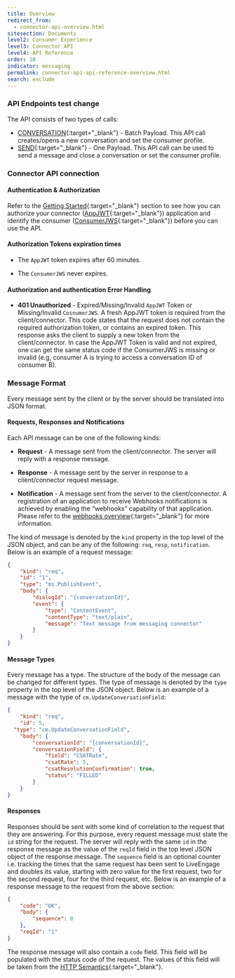 ```yaml
---
title: Overview
redirect_from:
  - connector-api-overview.html
sitesection: Documents
level2: Consumer Experience
level3: Connector API
level4: API Reference
order: 10
indicator: messaging
permalink: connector-api-api-reference-overview.html
search: exclude
---
```


### API Endpoints test change

The API consists of two types of calls:

* [CONVERSATION](sendapi-create.html){:target="_blank"} - Batch Payload. This API call creates/opens a new conversation and set the consumer profile.
* [SEND](sendapi-send.html){:target="_blank"} - One Payload. This API call can be used to send a message and close a conversation or set the consumer profile.

### Connector API connection


####  Authentication & Authorization

Refer to the [Getting Started](connectorapi-getting-started.html){:target="_blank"} section to see how you can authorize your connector ([AppJWT](Create_AppJWT.html){:target="_blank"}) application and identify the consumer ([ConsumerJWS](Create_ConsumerJWS.html){:target="_blank"}) before you can use the API.


####  Authorization Tokens expiration times

* The ``AppJWT`` token expires after 60 minutes.

* The ``ConsumerJWS`` never expires.

####  Authorization and authentication Error Handling

* **401 Unauthorized** - Expired/Missing/Invalid ``AppJWT`` Token or Missing/Invalid ``CosnumerJWS``. A fresh AppJWT token is required from the client/connector. This code states that the request does not contain the required authorization token, or contains an expired token. This response asks the client to supply a new token from the client/connector. In case the AppJWT Token is valid and not expired, one can get the same status code if the ConsumerJWS is missing or invalid (e.g, consumer A is trying to access a conversation ID of consumer B).


### Message Format

Every message sent by the client or by the server should be translated into JSON format.

####  Requests, Responses and Notifications

Each API message can be one of the following kinds:

* **Request** - A message sent from the client/connector. The server will reply with a response message.

* **Response** - A message sent by the server in response to a client/connector request message.

* **Notification** - A message sent from the server to the client/connector. A registration of an application to receive Webhooks notifications is achieved by enabling the “webhooks” capability of that application. Please refer to the [webhooks overview](webhooks-overview.html){:target="_blank"} for more information.  

The kind of message is denoted by the `kind` property in the top level of the JSON object, and can be any of the following: `req`, `resp`, `notification`. Below is an example of a request message:

```json
{
	"kind": "req",
	"id": "1",
	"type": "ms.PublishEvent",
	"body": {
		"dialogId": "{conversationId}",
		"event": {
			"type": "ContentEvent",
			"contentType": "text/plain",
			"message": "Text message from messaging connector"
		}
	}
}
```

####  Message Types

Every message has a type. The structure of the body of the message can be changed for different types. The type of message is denoted by the `type` property in the top level of the JSON object. Below is an example of a message with the type of `cm.UpdateConversationField`:

```json
{
	"kind": "req",
	"id": 5,
  "type": "cm.UpdateConversationField",
	"body": {
		"conversationId": "{conversationId}",
		"conversationField": {
			"field": "CSATRate",
			"csatRate": 5,
			"csatResolutionConfirmation": true,
			"status": "FILLED"
		}
	}
}
```

####  Responses

Responses should be sent with some kind of correlation to the request that they are answering. For this purpose, every request message must state the `id` string for the request. The server will reply with the same `id` in the response message as the value of the `reqId` field in the top level JSON object of the response message. The `sequence` field is an optional counter i.e. tracking the times that the same request has been sent to LiveEngage and doubles its value, starting with zero value for the first request, two for the second request, four for the third request, etc. Below is an example of a response message to the request from the above section:

```json
{
    "code": "OK",
    "body": {
        "sequence": 0
    },
    "reqId": "1"
}
```

The response message will also contain a `code` field. This field will be populated with the status code of the request. The values of this field will be taken from the [HTTP Semantics](https://tools.ietf.org/html/rfc7231){:target="_blank"}.

